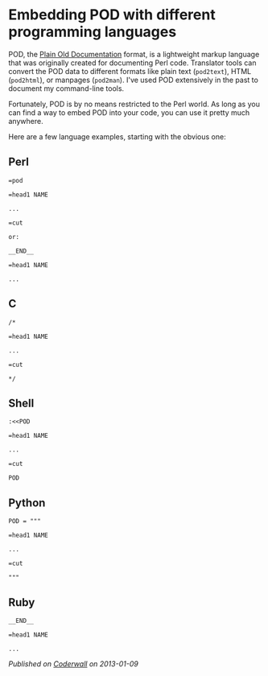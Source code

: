 # Embedding POD with different programming languages

POD, the [Plain Old Documentation](http://perldoc.perl.org/perlpod.html) format, is a lightweight markup language that was originally created for documenting Perl code. Translator tools can convert the POD data to different formats like plain text (`pod2text`), HTML (`pod2html`), or manpages (`pod2man`). I've used POD extensively in the past to document my command-line tools.

Fortunately, POD is by no means restricted to the Perl world. As long as you can find a way to embed POD into your code, you can use it pretty much anywhere.

Here are a few language examples, starting with the obvious one:

## Perl

    =pod

    =head1 NAME

    ...

    =cut

    or:

    __END__

    =head1 NAME

    ...

## C

    /*

    =head1 NAME

    ...

    =cut

    */

## Shell

    :<<POD

    =head1 NAME

    ...

    =cut

    POD

## Python

    POD = """

    =head1 NAME

    ...

    =cut

    """

## Ruby

    __END__

    =head1 NAME

    ...

_Published on [Coderwall](https://coderwall.com/p/cuho3w) on 2013-01-09_
